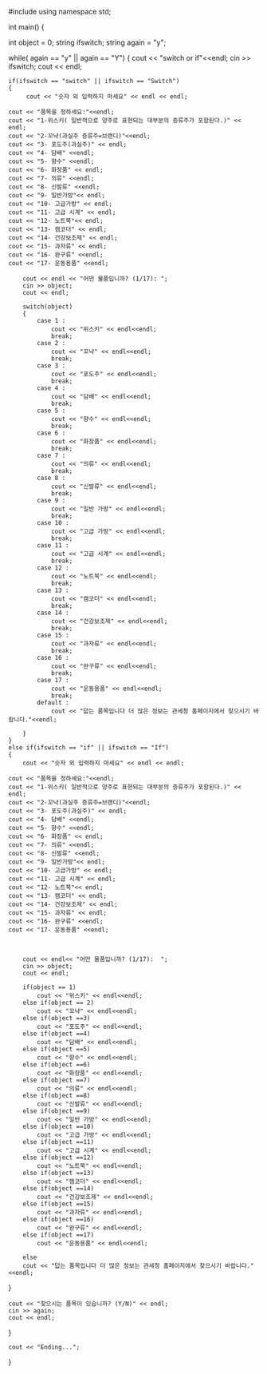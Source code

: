 #include <iostream>
using namespace std;

int main() {

int object = 0;
string ifswitch;
string again = "y";


while( again == "y" || again == "Y")
{
    cout << "switch or if"<<endl; 
	cin >> ifswitch;
    cout << endl;

    if(ifswitch == "switch" || ifswitch == "Switch")
    {
         cout << "숫자 외 입력하지 마세요" << endl << endl;

    cout << "품목을 정하세요:"<<endl; 
	cout << "1-위스키( 일반적으로 양주로 표현되는 대부분의 증류주가 포함된다.)" << endl;
	cout <<	"2-꼬냑(과실주 증류주=브랜디)"<<endl;
	cout << "3- 포도주(과실주)" << endl;
	cout << "4- 담배" <<endl;
	cout << "5- 향수" <<endl; 
	cout << "6- 화장품" << endl;
	cout << "7- 의류" <<endl;
	cout << "8- 신발류" <<endl;
	cout << "9- 일반가방"<< endl;
	cout << "10- 고급가방" << endl;
	cout << "11- 고급 시계" << endl;
	cout << "12- 노트북"<< endl;
	cout << "13- 캠코더" << endl;
	cout << "14- 건강보조제" << endl;
	cout << "15- 과자류" << endl;
	cout << "16- 완구류" <<endl;
	cout << "17- 운동용품" <<endl;

        cout << endl << "어떤 물품입니까? (1/17): ";
        cin >> object;
        cout << endl;

        switch(object)
        {
            case 1 :
                cout << "위스키" << endl<<endl;
                break;
            case 2 :
                cout << "꼬냑" << endl<<endl;
                break;
            case 3 :
                cout << "포도주" << endl<<endl;
                break;
            case 4 :
                cout << "담배" << endl<<endl;
                break;
            case 5 :
                cout << "향수" << endl<<endl;
                break;  
            case 6 :
                cout << "화장품" << endl<<endl;
                break;
			case 7 :
                cout << "의류" << endl<<endl;
                break;
			case 8 :
                cout << "신발류" << endl<<endl;
                break;
			case 9 :
                cout << "일반 가방" << endl<<endl;
                break;
			case 10 :
                cout << "고급 가방" << endl<<endl;
                break;
			case 11 :
                cout << "고급 시계" << endl<<endl;
                break;
			case 12 :
                cout << "노트북" << endl<<endl;
                break;
			case 13 :
                cout << "캠코더" << endl<<endl;
                break;
			case 14 :
                cout << "건강보조제" << endl<<endl;
                break;				
			case 15 :
                cout << "과자류" << endl<<endl;
                break;					   
			case 16 :
                cout << "완구류" << endl<<endl;
                break;
            case 17 :
                cout << "운동용품" << endl<<endl;
                break;    
			default :
                cout << "덦는 품목입니다 더 많은 정보는 관세청 홈페이지에서 찾으시기 바랍니다."<<endl;

        }   
    }
    else if(ifswitch == "if" || ifswitch == "If")
    {
        cout << "숫자 외 입력하지 마세요" << endl << endl;
    
	cout << "품목을 정하세요:"<<endl; 
	cout << "1-위스키( 일반적으로 양주로 표현되는 대부분의 증류주가 포함된다.)" << endl;
	cout <<	"2-꼬냑(과실주 증류주=브랜디)"<<endl;
	cout << "3- 포도주(과실주)" << endl;
	cout << "4- 담배" <<endl;
	cout << "5- 향수" <<endl; 
	cout << "6- 화장품" << endl;
	cout << "7- 의류" <<endl;
	cout << "8- 신발류" <<endl;
	cout << "9- 일반가방"<< endl;
	cout << "10- 고급가방" << endl;
	cout << "11- 고급 시계" << endl;
	cout << "12- 노트북"<< endl;
	cout << "13- 캠코더" << endl;
	cout << "14- 건강보조제" << endl;
	cout << "15- 과자류" << endl;
	cout << "16- 완구류" <<endl;
	cout << "17- 운동용품" <<endl;

       

        cout << endl<< "어떤 물품입니까? (1/17):  ";
        cin >> object;
        cout << endl;

        if(object == 1)
            cout << "위스키" << endl<<endl;
        else if(object == 2)
			cout << "꼬냑" << endl<<endl;
		else if(object ==3)
			cout << "포도주" << endl<<endl;
		else if(object ==4)	
			cout << "담배" << endl<<endl;
		else if(object ==5)
			cout << "향수" << endl<<endl;
		else if(object ==6)
			cout << "화장품" << endl<<endl;
		else if(object ==7)
			cout << "의류" << endl<<endl;
		else if(object ==8)
			cout << "신발류" << endl<<endl; 
		else if(object ==9)
			cout << "일반 가방" << endl<<endl;
		else if(object ==10)
			cout << "고급 가방" << endl<<endl;
		else if(object ==11)
			cout << "고급 시계" << endl<<endl;
		else if(object ==12)
			cout << "노트북" << endl<<endl;
		else if(object ==13)
			cout << "캠코더" << endl<<endl;
		else if(object ==14)
			cout << "건강보조제" << endl<<endl; 
		else if(object ==15)
			cout << "과자류" << endl<<endl;
		else if(object ==16)
			cout << "완구류" << endl<<endl; 
		else if(object ==17)
			cout << "운동용품" << endl<<endl;
        
        else
        cout << "덦는 품목입니다 더 많은 정보는 관세청 홈페이지에서 찾으시기 바랍니다."<<endl;
       
  }    

    cout << "찾으시는 품목이 있습니까? (Y/N)" << endl;
    cin >> again;
    cout << endl;

}

    cout << "Ending...";

}

